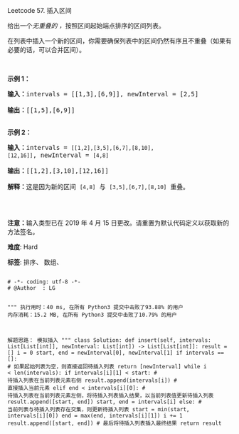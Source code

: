 Leetcode 57. 插入区间
<p>给出一个<em>无重叠的 ，</em>按照区间起始端点排序的区间列表。</p>


<p>在列表中插入一个新的区间，你需要确保列表中的区间仍然有序且不重叠（如果有必要的话，可以合并区间）。</p>



<p>&nbsp;</p>



<p><strong>示例&nbsp;1：</strong></p>



<pre><strong>输入：</strong>intervals = [[1,3],[6,9]], newInterval = [2,5]

<strong>输出：</strong>[[1,5],[6,9]]

</pre>



<p><strong>示例&nbsp;2：</strong></p>



<pre><strong>输入：</strong>intervals = <code>[[1,2],[3,5],[6,7],[8,10],[12,16]]</code>, newInterval = <code>[4,8]</code>

<strong>输出：</strong>[[1,2],[3,10],[12,16]]

<strong>解释：</strong>这是因为新的区间 <code>[4,8]</code> 与 <code>[3,5],[6,7],[8,10]</code>&nbsp;重叠。

</pre>



<p>&nbsp;</p>



<p><strong>注意：</strong>输入类型已在 2019 年 4 月 15 日更改。请重置为默认代码定义以获取新的方法签名。</p>





 **难度**: Hard



 **标签**: 排序、 数组、 





<div class="hcb_wrap">
<pre class="prism undefined-numbers lang-python" data-lang="Python"><code>
# -*- coding: utf-8 -*-
# @Author  : LG

"""
执行用时：40 ms, 在所有 Python3 提交中击败了93.88% 的用户
内存消耗：15.2 MB, 在所有 Python3 提交中击败了10.79% 的用户

解题思路：
    模拟插入
"""
class Solution:
    def insert(self, intervals: List[List[int]], newInterval: List[int]) -> List[List[int]]:
        result = []
        i = 0
        start, end = newInterval[0], newInterval[1]
        if intervals == []: # 如果起始列表为空，则直接返回待插入列表
            return [newInterval]
        while i < len(intervals):
            if intervals[i][1] < start: # 待插入列表在当前列表元素右侧
                result.append(intervals[i]) # 直接插入当前元素
            elif end < intervals[i][0]: # 待插入列表在当前列表元素左侧，将待插入列表插入结果，以当前列表值更新待插入列表
                result.append([start, end])
                start, end = intervals[i]
            else:   # 当前列表与待插入列表存在交集，则更新待插入列表
                start = min(start, intervals[i][0])
                end = max(end, intervals[i][1])
            i += 1
        result.append([start, end]) # 最后将待插入列表插入最终结果
        return result
</code></pre></div>
